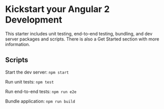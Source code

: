 # Kickstart your Angular 2 Development

This starter includes unit testing, end-to-end testing, bundling, and dev server packages and scripts. There is also a Get Started section
with more information.

## Scripts
Start the dev server:
`npm start`

Run unit tests:
`npm test`

Run end-to-end tests:
`npm run e2e`

Bundle application: 
`npm run build`